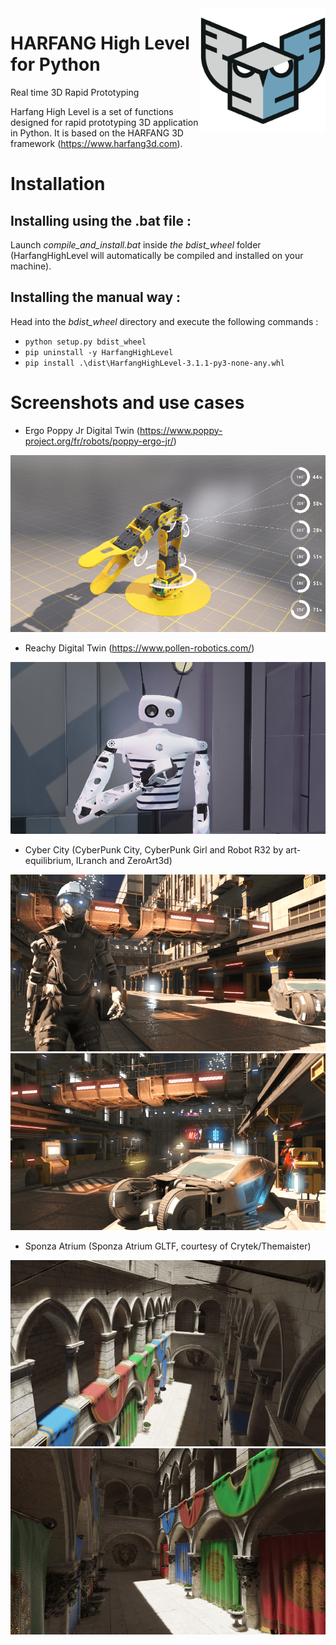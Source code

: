 <img src="https://github.com/harfang3d/image-storage/raw/main/brand/logo_harfang3d_owl_only.png" align="right" width="200"/>

# HARFANG High Level for Python

Real time 3D Rapid Prototyping

Harfang High Level is a set of functions designed for rapid prototyping 3D application in Python. It is based on the HARFANG 3D framework (https://www.harfang3d.com).


# Installation

## Installing using the .bat file :

Launch _compile_and_install.bat_ inside _the bdist_wheel_ folder (HarfangHighLevel will automatically be compiled and installed on your machine).

## Installing the manual way :

Head into the _bdist_wheel_ directory and execute the following commands :

* ```python setup.py bdist_wheel```
* ```pip uninstall -y HarfangHighLevel```
* ```pip install .\dist\HarfangHighLevel-3.1.1-py3-none-any.whl```

# Screenshots and use cases
* Ergo Poppy Jr Digital Twin (https://www.poppy-project.org/fr/robots/poppy-ergo-jr/)

![](https://raw.githubusercontent.com/harfang3d/image-storage/main/portfolio/hhl-1.0.0/digital-twin-poppy-ergo-jr.png)

* Reachy Digital Twin (https://www.pollen-robotics.com/)

![](https://raw.githubusercontent.com/harfang3d/image-storage/main/portfolio/hhl-1.0.0/digital_twin_reachy.png)

* Cyber City (CyberPunk City, CyberPunk Girl and Robot R32 by art-equilibrium, ILranch and ZeroArt3d)

![](https://raw.githubusercontent.com/harfang3d/image-storage/main/portfolio/3.1.1/cyber_city_aaa.png) 
![](https://raw.githubusercontent.com/harfang3d/image-storage/main/portfolio/3.1.1/cyber_city_aaa_2.png)

* Sponza Atrium (Sponza Atrium GLTF, courtesy of Crytek/Themaister)

![](https://raw.githubusercontent.com/harfang3d/image-storage/main/portfolio/3.1.1/sponza_atrium_aaa.png) 
![](https://raw.githubusercontent.com/harfang3d/image-storage/main/portfolio/3.1.1/sponza_atrium_aaa_2.png)
